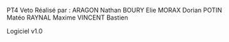 PT4 Veto Réalisé par :
ARAGON Nathan
BOURY Elie
MORAX Dorian
POTIN Matéo
RAYNAL Maxime
VINCENT Bastien


Logiciel v1.0